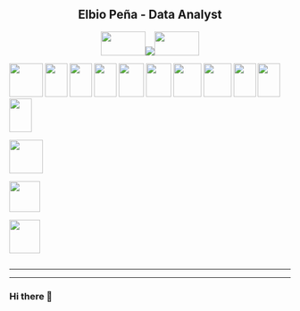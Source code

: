 <H2 align="center"> Elbio Peña - Data Analyst </H3>
<p align="center">
<img src="https://user-images.githubusercontent.com/110791809/201522585-06804049-f418-441a-a73a-847abc462f73.gif" width="80" height="43"><img src="https://user-images.githubusercontent.com/110791809/201525256-ebe32cf1-b1e0-4161-9611-53b853395c38.jpg"><img src="https://user-images.githubusercontent.com/110791809/201522585-06804049-f418-441a-a73a-847abc462f73.gif" width="80" height="43" >
</p>

<p>
  <img src="https://user-images.githubusercontent.com/110791809/201526502-18edea89-bfe7-4843-9089-58c1c268a256.png" width="60" height="60" >
  <img src="https://user-images.githubusercontent.com/110791809/201909538-a15907e7-a591-44dd-be21-af7e417fed7e.jpg" width=40 height=60>
  <img src="https://user-images.githubusercontent.com/110791809/201913623-37f6fdbf-8401-4c8d-9bf7-2c8cab3cd043.png" width=40 height=60>
  <img src="https://user-images.githubusercontent.com/110791809/201929352-50d67fe2-1f2d-4bd8-ba60-40f8129cf0f5.png" width=40 height=60>
  <img src="https://user-images.githubusercontent.com/110791809/201928752-51206dbb-608c-4474-a15d-52fb595f5f9a.png" width=45 height=60>
  <img src="https://user-images.githubusercontent.com/110791809/201928849-4fa50b76-37da-4c83-89dc-da0e959112ef.png" width=45 height=60>
  <img src="https://user-images.githubusercontent.com/110791809/201928917-9f346895-3cbf-4c14-bad6-4aaac3ca6122.png" width=50 height=60>
  <img src="https://user-images.githubusercontent.com/110791809/201929062-d01c4c35-24b0-4b64-b869-b586fb10e9f7.png" width=50 height=60>
  <img src="" width=40 height=60>
  <img src="" width=40 height=60>
  <img src="" width=40 height=60>
</p>
  <img src="https://user-images.githubusercontent.com/110791809/201528672-70a4a688-015a-4591-9615-f1eb864837f9.jpg" width="60" height="60">
<p>
  <img src="https://user-images.githubusercontent.com/110791809/201529183-9d7b3951-0d92-42f9-9430-f1a9cda00b08.jpg" width="55" height="55">
</p>
<p>
  <img src="https://user-images.githubusercontent.com/110791809/201528252-f5feb8fe-b056-44a7-b386-ff0c5289705b.png" width="55" height="60">
</p>
<p>
  <img src="">
</p>
<hr size="3" nonshade>
<hline>

---

### Hi there 👋

<!--
**elbiop/elbiop** is a ✨ _special_ ✨ repository because its `README.md` (this file) appears on your GitHub profile.

Here are some ideas to get you started:

- 🔭 I’m currently working on ...
- 🌱 I’m currently learning ...
- 👯 I’m looking to collaborate on ...
- 🤔 I’m looking for help with ...
- 💬 Ask me about ...
- 📫 How to reach me: ...
- 😄 Pronouns: ...
- ⚡ Fun fact: ...
-->
